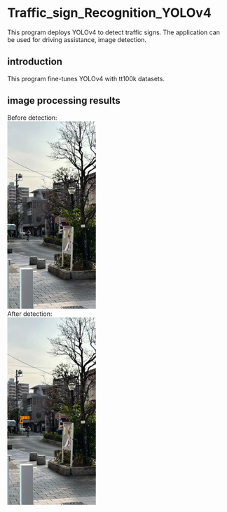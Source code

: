 # Traffic_sign_Recognition_YOLOv4
This program deploys YOLOv4 to detect traffic signs. The application can be used for driving assistance, image detection.

## introduction
This program fine-tunes YOLOv4 with tt100k datasets.


## image processing results
Before detection:\
<img src="jap03_origin.jpg" alt="Before detection" height="40%" width="40%" style="center"/><br>
After detection:\
<img src="jap03.jpg" alt="After detection" style="center"  height="40%" width="40%"/><br>

